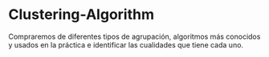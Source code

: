 # Clustering-Algorithm
 Compraremos de diferentes tipos de agrupación, algoritmos más conocidos y usados en la práctica e identificar las cualidades que tiene cada uno.
